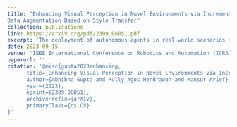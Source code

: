 ```yaml
---
title: "Enhancing Visual Perception in Novel Environments via Incremental
Data Augmentation Based on Style Transfer"
collection: publications
link: https://arxiv.org/pdf/2309.08851.pdf
excerpt: 'The deployment of autonomous agents in real-world scenarios is challenged by "unknown unknowns", i.e. novel unexpected environments not encountered during training, such as degraded signs. While existing research focuses on anomaly detection and class imbalance, it often fails to address truly novel scenarios. Our approach enhances visual perception by leveraging the Variational Prototyping Encoder (VPE) to adeptly identify and handle novel inputs, then incrementally augmenting data using neural style transfer to enrich underrepresented data. By comparing models trained solely on original datasets with those trained on a combination of original and augmented datasets, we observed a notable improvement in the performance of the latter. This underscores the critical role of data augmentation in enhancing model robustness. Our findings suggest the potential benefits of incorporating generative models for domain-specific augmentation strategies.'
date: 2023-09-15
venue: 'IEEE International Conference on Robotics and Automation (ICRA) (Under review)'
paperurl: ''
citation: '@misc{gupta2023enhancing,
      title={Enhancing Visual Perception in Novel Environments via Incremental Data Augmentation Based on Style Transfer}, 
      author={Abhibha Gupta and Rully Agus Hendrawan and Mansur Arief},
      year={2023},
      eprint={2309.08851},
      archivePrefix={arXiv},
      primaryClass={cs.CV}
}'
---
```

<!-- This paper is about the number 1. The number 2 is left for future work. -->

<!-- [Download paper here](https://www.nature.com/articles/s41598-022-15341-0) -->

<!-- Recommended citation: Your Name, You. (2009). "Paper Title Number 1." <i>Journal 1</i>. 1(1). -->